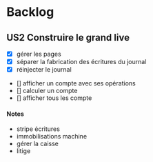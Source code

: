 # Backlog

## US2 Construire le grand live
- [x] gérer les pages
- [x] séparer la fabrication des écritures du journal
- [x] réinjecter le journal
- [] afficher un compte avec ses opérations
- [] calculer un compte
- [] afficher tous les compte

#### Notes
- stripe écritures
- immobilisations machine
- gérer la caisse
- litige